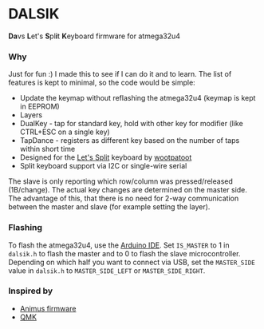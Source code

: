 # DALSIK

**Da**vs **L**et's **S**pl**i**t **K**eyboard firmware for atmega32u4

### Why
Just for fun :) I made this to see if I can do it and to learn. The list of features is kept to minimal, so the code would be simple:

* Update the keymap without reflashing the atmega32u4 (keymap is kept in EEPROM)
* Layers
* DualKey - tap for standard key, hold with other key for modifier (like CTRL+ESC on a single key)
* TapDance - registers as different key based on the number of taps within short time
* Designed for the [Let's Split](https://github.com/nicinabox/lets-split-guide) keyboard by [wootpatoot](https://www.reddit.com/user/wootpatoot)
* Split keyboard support via I2C or single-wire serial

The slave is only reporting which row/column was pressed/released (1B/change). The actual key changes are determined on the master side. The advantage of this, that there is no need for 2-way communication between the master and slave (for example setting the layer).

### Flashing
To flash the atmega32u4, use the [Arduino IDE](https://www.arduino.cc/en/main/software). Set `IS_MASTER` to 1 in `dalsik.h` to flash the master and to 0 to flash the slave microcontroller.
Depending on which half you want to connect via USB, set the `MASTER_SIDE` value in `dalsik.h` to `MASTER_SIDE_LEFT` or `MASTER_SIDE_RIGHT`.

### Inspired by
* [Animus firmware](https://github.com/blahlicus/animus-family)
* [QMK](https://github.com/qmk/qmk_firmware)

